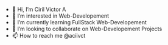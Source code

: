 - 👋 Hi, I’m Ciril Victor A
- 👀 I’m interested in Web-Developement
- 🌱 I’m currently learning FullStack Web-Developement
- 💞️ I’m looking to collaborate on Web-Developement Projects
- 📫 How to reach me @aciivct

<!---
aciivct-dev/aciivct-dev is a ✨ special ✨ repository because its `README.md` (this file) appears on your GitHub profile.
You can click the Preview link to take a look at your changes.
--->
